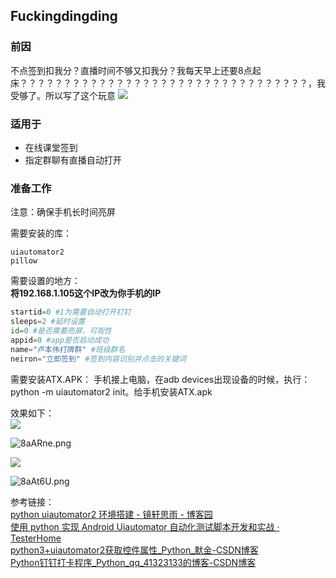 ## Fuckingdingding ##
### 前因 ###
不点签到扣我分？直播时间不够又扣我分？我每天早上还要8点起床？？？？？？？？？？？？？？？？？？？？？？？？？？？？？？？？？，我受够了。所以写了这个玩意
![](https://ss3.bdstatic.com/70cFv8Sh_Q1YnxGkpoWK1HF6hhy/it/u=917609066,2557158547&fm=11&gp=0.jpg)

### 适用于 ###
* 在线课堂签到
* 指定群聊有直播自动打开

### 准备工作 ###
注意：确保手机长时间亮屏

需要安装的库：
```
uiautomator2
pillow
```

需要设置的地方：  
<b>将192.168.1.105这个IP改为你手机的IP</b>
```python
startid=0 #1为需要自动打开钉钉
sleeps=2 #延时设置
id=0 #是否需要亮屏，可观性
appid=0 #app是否启动成功
name="卢本伟打牌群" #班级群名
neiron="立即签到" #签到内容识别并点击的关键词
```

需要安装ATX.APK：
手机接上电脑，在adb devices出现设备的时候，执行：python -m uiautomator2 init。给手机安装ATX.apk

效果如下：  
![](https://s1.ax1x.com/2020/03/17/8aFagU.png)

![8aARne.png](https://s1.ax1x.com/2020/03/17/8aARne.png)

![](https://s1.ax1x.com/2020/03/17/8aACeH.png)

![8aAt6U.png](https://s1.ax1x.com/2020/03/17/8aAt6U.png)

参考链接：  
[python uiautomator2 环境搭建 - 镜轩思雨 - 博客园](https://www.cnblogs.com/yutongX/p/9608729.html)  
[使用 python 实现 Android Uiautomator 自动化测试脚本开发和实战 · TesterHome](https://testerhome.com/articles/21317)  
[python3+uiautomator2获取控件属性_Python_默金-CSDN博客](https://blog.csdn.net/qq_42846555/article/details/94459003)  
[Python钉钉打卡程序_Python_qq_41323133的博客-CSDN博客](https://blog.csdn.net/qq_41323133/article/details/86094761)
